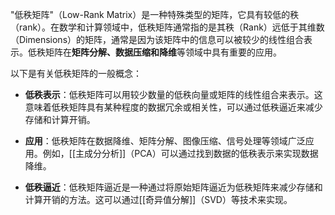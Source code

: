 "低秩矩阵"（Low-Rank Matrix）是一种特殊类型的矩阵，它具有较低的秩（rank）。在数学和计算领域中，低秩矩阵通常指的是其秩（Rank）远低于其维数（Dimensions）的矩阵，通常是因为该矩阵中的信息可以被较少的线性组合表示。低秩矩阵在**矩阵分解、数据压缩和降维**等领域中具有重要的应用。

以下是有关低秩矩阵的一般概念：

- **低秩表示**：低秩矩阵可以用较少数量的低秩向量或矩阵的线性组合来表示。这意味着低秩矩阵具有某种程度的数据冗余或相关性，可以通过低秩逼近来减少存储和计算开销。
    
- **应用**：低秩矩阵在数据降维、矩阵分解、图像压缩、信号处理等领域广泛应用。例如，[[主成分分析]]（PCA）可以通过找到数据的低秩表示来实现数据降维。
    
- **低秩逼近**：低秩矩阵逼近是一种通过将原始矩阵逼近为低秩矩阵来减少存储和计算开销的方法。这可以通过[[奇异值分解]]（SVD）等技术来实现。
